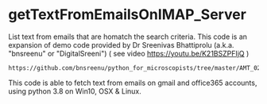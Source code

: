 # getTextFromEmailsOnIMAP_Server
List text from emails that are homatch the search criteria.
This code is an expansion of demo code provided by Dr Sreenivas Bhattiprolu (a.k.a. "bnsreenu" or "DigitalSreeni") ( see video https://youtu.be/K21BSZPFIjQ )
```
https://github.com/bnsreenu/python_for_microscopists/tree/master/AMT_02_extract_gmails_from_a_user
```
This code is able to fetch text from emails on gmail and office365 accounts, using python 3.8
on Win10, OSX & Linux.
